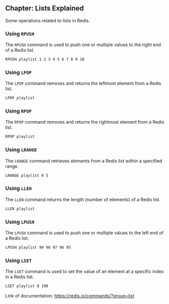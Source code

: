 ## Chapter: Lists Explained

Some operations related to lists in Redis.

### Using `RPUSH`

The `RPUSH` command is used to push one or multiple values to the right end of a Redis list.

```bash
RPUSH playlist 1 2 3 4 5 6 7 8 9 10
```

### Using `LPOP`

The `LPOP` command removes and returns the leftmost element from a Redis list.

```bash
LPOP playlist
```

### Using `RPOP`

The `RPOP` command removes and returns the rightmost element from a Redis list.

```bash
RPOP playlist
```

### Using `LRANGE`

The `LRANGE` command retrieves elements from a Redis list within a specified range.

```bash
LRANGE playlist 0 5
```

### Using `LLEN`

The `LLEN` command returns the length (number of elements) of a Redis list.

```bash
LLEN playlist
```

### Using `LPUSH`

The `LPUSH` command is used to push one or multiple values to the left end of a Redis list.

```bash
LPUSH playlist 99 98 97 96 95
```

### Using `LSET`

The `LSET` command is used to set the value of an element at a specific index in a Redis list.

```bash
LSET playlist 0 100
```

Link of documentation: https://redis.io/commands/?group=list
